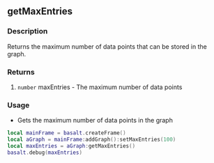 ## getMaxEntries

### Description

Returns the maximum number of data points that can be stored in the graph.

### Returns

1. `number` maxEntries - The maximum number of data points

### Usage

* Gets the maximum number of data points in the graph

```lua
local mainFrame = basalt.createFrame()
local aGraph = mainFrame:addGraph():setMaxEntries(100)
local maxEntries = aGraph:getMaxEntries()
basalt.debug(maxEntries)
```
